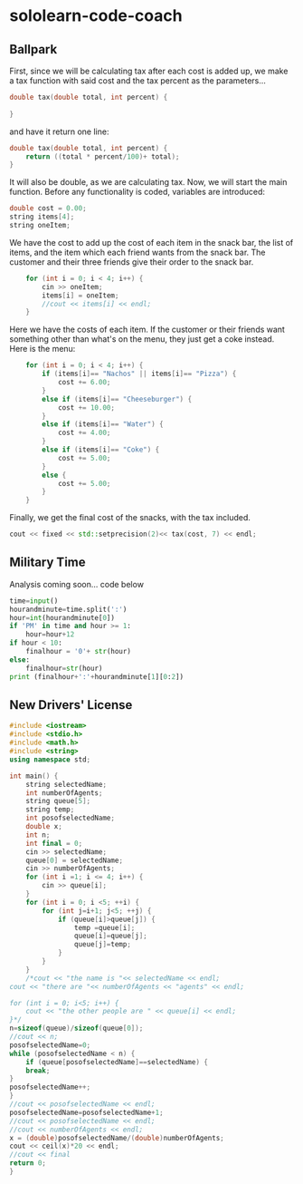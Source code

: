# sololearn-code-coach

## Ballpark

First, since we will be calculating tax after each cost is added up, we make a tax function with said cost and the tax percent as the parameters...
```cpp
double tax(double total, int percent) {
	
}
```
and have it return one line:
```cpp
double tax(double total, int percent) {
	return ((total * percent/100)+ total);
}
```
It will also be double, as we are calculating tax.
Now, we will start the main function. Before any functionality is coded, variables are introduced:
```cpp
double cost = 0.00;
string items[4];
string oneItem;
```
We have the cost to add up the cost of each item in the snack bar, the list of items, and the item which each friend wants from the snack bar.
The customer and their three friends give their order to the snack bar.
```cpp
	for (int i = 0; i < 4; i++) {
		cin >> oneItem;
		items[i] = oneItem;
		//cout << items[i] << endl;
	}
```
Here we have the costs of each item. If the customer or their friends want something other than what's on the menu, they just get a coke instead. 
Here is the menu:
```cpp
	for (int i = 0; i < 4; i++) {
		if (items[i]== "Nachos" || items[i]== "Pizza") {
			cost += 6.00;
		}
		else if (items[i]== "Cheeseburger") {
			cost += 10.00;
		}
		else if (items[i]== "Water") {
			cost += 4.00;
		}
		else if (items[i]== "Coke") {
			cost += 5.00;
		}
		else {
			cost += 5.00;
		}
	}
  ```
  Finally, we get the final cost of the snacks, with the tax included.
  ```cpp
  cout << fixed << std::setprecision(2)<< tax(cost, 7) << endl;
  ```
  
## Military Time

Analysis coming soon...
code below
```python
time=input()
hourandminute=time.split(':')
hour=int(hourandminute[0])
if 'PM' in time and hour >= 1:
	hour=hour+12
if hour < 10:
	finalhour = '0'+ str(hour)
else:
	finalhour=str(hour)
print (finalhour+':'+hourandminute[1][0:2])
```

## New Drivers' License

```c++
#include <iostream>
#include <stdio.h>
#include <math.h>
#include <string>
using namespace std;

int main() {
	string selectedName;
	int numberOfAgents;
	string queue[5];
	string temp;
	int posofselectedName;
	double x;
	int n;
	int final = 0;
	cin >> selectedName;
	queue[0] = selectedName;
	cin >> numberOfAgents;
	for (int i =1; i <= 4; i++) {
		cin >> queue[i];
	}
	for (int i = 0; i <5; ++i) {
		for (int j=i+1; j<5; ++j) {
			if (queue[i]>queue[j]) {
				temp =queue[i];
				queue[i]=queue[j];
				queue[j]=temp;
			}
		}
	}
	/*cout << "the name is "<< selectedName << endl;
cout << "there are "<< numberOfAgents << "agents" << endl;

for (int i = 0; i<5; i++) {
	cout << "the other people are " << queue[i] << endl;
}*/
n=sizeof(queue)/sizeof(queue[0]);
//cout << n;
posofselectedName=0;
while (posofselectedName < n) {
	if (queue[posofselectedName]==selectedName) {
	break;
}
posofselectedName++;
}
//cout << posofselectedName << endl;
posofselectedName=posofselectedName+1;
//cout << posofselectedName << endl;
//cout << numberOfAgents << endl;
x = (double)posofselectedName/(double)numberOfAgents;
cout << ceil(x)*20 << endl;
//cout << final
return 0;
}
```
